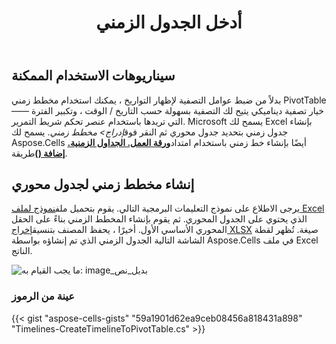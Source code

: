 ﻿---
title: أدخل الجدول الزمني
linktitle: الجداول الزمنية
type: docs
weight: 170
url: /ar/net/create-timeline/
description: تعرف على كيفية إنشاء جدول زمني باستخدام Aspose.Cells.
---
## **سيناريوهات الاستخدام الممكنة**

 بدلاً من ضبط عوامل التصفية لإظهار التواريخ ، يمكنك استخدام مخطط زمني PivotTable —— خيار تصفية ديناميكي يتيح لك التصفية بسهولة حسب التاريخ / الوقت ، وتكبير الفترة التي تريدها باستخدام عنصر تحكم شريط التمرير. Microsoft يسمح لك Excel بإنشاء جدول زمني بتحديد جدول محوري ثم النقر فوق*إدراج> مخطط زمني*. يسمح لك Aspose.Cells أيضًا بإنشاء خط زمني باستخدام امتداد[**ورقة العمل. الجداول الزمنية. إضافة ()**](https://reference.aspose.com/cells/net/aspose.cells.timelines/timelinecollection/methods/index)طريقة.

## **إنشاء مخطط زمني لجدول محوري**

 يرجى الاطلاع على نموذج التعليمات البرمجية التالي. يقوم بتحميل ملف[نموذج لملف Excel](input.xlsx) الذي يحتوي على الجدول المحوري. ثم يقوم بإنشاء المخطط الزمني بناءً على الحقل المحوري الأساسي الأول. أخيرًا ، يحفظ المصنف بتنسيق[إخراج XLSX](output.xlsx) صيغة. تُظهر لقطة الشاشة التالية الجدول الزمني الذي تم إنشاؤه بواسطة Aspose.Cells في ملف Excel الناتج.

![ما يجب القيام به: image_بديل_نص](create-timeline-to-a-pivot-table_1.png)

### **عينة من الرموز**

{{< gist "aspose-cells-gists" "59a1901d62ea9ceb08456a818431a898" "Timelines-CreateTimelineToPivotTable.cs" >}}

